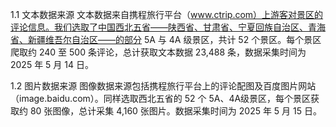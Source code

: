 1.1 文本数据来源
文本数据来自携程旅行平台（www.ctrip.com）上游客对景区的评论信息。我们选取了中国西北五省——陕西省、甘肃省、宁夏回族自治区、青海省、新疆维吾尔自治区——的部分 5A 与 4A 级景区，共计 52 个景区。每个景区爬取约 240 至 500 条评论，总计获取文本数据 23,488 条，数据采集时间为 2025 年 5 月 14 日。

1.2 图片数据来源
图像数据来源包括携程旅行平台上的评论配图及百度图片网站（image.baidu.com）。同样选取西北五省的 52 个 5A、4A级景区，每个景区获取约 80 张图像，总计采集 4,160 张图片。数据采集时间为 2025 年 5 月 15 日。
